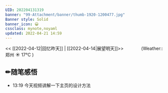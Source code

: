 ```yaml
---
UID: 202204131319
banner: "99-Attachment/banner/thumb-1920-1200477.jpg"
Banner style: Solid
banner_icon: 😀
cssclass: mynote,noyaml
updated: 2022-04-21 14:59
---
```


<< [[2022-04-12|回忆昨天]] | [[2022-04-14|展望明天]]>>　　　　(Weather::郑州 ☀️   17°C
)
## ✏随笔感悟
- 13:19 今天视频讲解一下主页的设计方法
